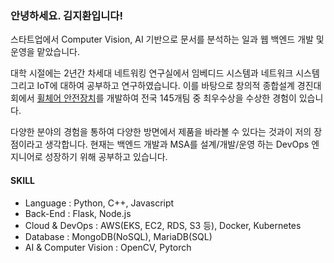 ### 안녕하세요. 김지환입니다!
스타트업에서 Computer Vision, AI 기반으로 문서를 분석하는 일과 웹 백엔드 개발 및 운영을 맡았습니다. 

대학 시절에는 2년간 차세대 네트워킹 연구실에서 임베디드 시스템과 네트워크 시스템 그리고 IoT에 대하여 공부하고 연구하였습니다. 이를 바탕으로 창의적 종합설계 경진대회에서 [](https://www.notion.so/e264cef5c54d4a9f81905f21e3eae652)[휠체어 안전장치](https://www.notion.so/74f7214477b14de8bc5a0215623b17ea)를 개발하여 전국 145개팀 중 최우수상을 수상한 경험이 있습니다. 

다양한 분야의 경험을 통하여 다양한 방면에서 제품을 바라볼 수 있다는 것과이 저의 장점이라고 생각합니다. 현재는 백엔드 개발과 MSA를 설계/개발/운영 하는 DevOps 엔지니어로 성장하기 위해 공부하고 있습니다.

#### SKILL

- Language : Python, C++, Javascript
- Back-End : Flask, Node.js
- Cloud & DevOps : AWS(EKS, EC2, RDS, S3 등), Docker, Kubernetes
- Database : MongoDB(NoSQL), MariaDB(SQL)
- AI & Computer Vision : OpenCV, Pytorch
